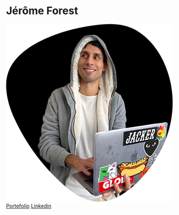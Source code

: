 # Jérôme Forest
![alt photo](bulle-jerome.png)
[Portefolio](http://www.jerome-f.fr/)
[Linkedin](https://www.linkedin.com/in/jerome-forest/)
